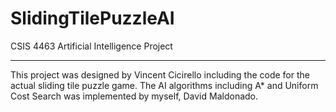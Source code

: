 # SlidingTilePuzzleAI
CSIS 4463 Artificial Intelligence Project

---

This project was designed by Vincent Cicirello including the code for the actual sliding tile puzzle game.
The AI algorithms including A* and Uniform Cost Search was implemented by myself, David Maldonado.
